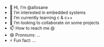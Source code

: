 - 👋 Hi, I’m @allosane
- 👀 I’m interested in embedded systems
- 🌱 I’m currently learning c & c++
- 💞️ I’m looking to collaborate on some projects
- 📫 How to reach me @
- 😄 Pronouns: ...
- ⚡ Fun fact: ...

<!---
allosane/allosane is a ✨ special ✨ repository because its `README.md` (this file) appears on your GitHub profile.
You can click the Preview link to take a look at your changes.
--->
